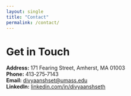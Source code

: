 ```yaml
---
layout: single
title: "Contact"
permalink: /contact/
---
```


# Get in Touch

**Address:** 171 Fearing Street, Amherst, MA 01003  
**Phone:** 413‑275‑7143  
**Email:** divyaanshset@umass.edu  
**LinkedIn:** [linkedin.com/in/divyaanshseth](https://linkedin.com/in/divyaanshseth)